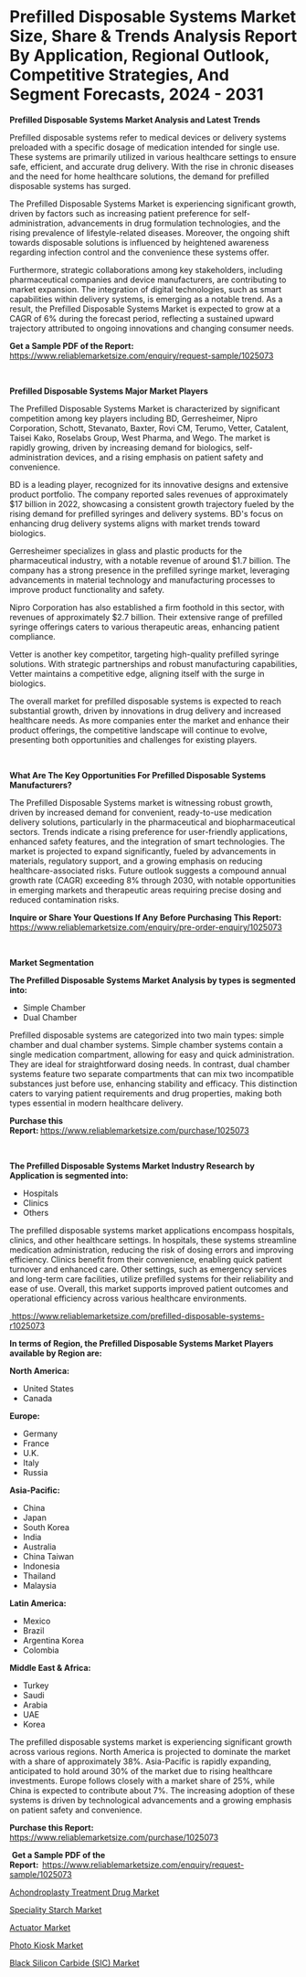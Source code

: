 <p><h1>Prefilled Disposable Systems Market Size, Share & Trends Analysis Report By Application, Regional Outlook, Competitive Strategies, And Segment Forecasts, 2024 - 2031</h1></p><p><strong>Prefilled Disposable Systems Market Analysis and Latest Trends</strong></p>
<p><p>Prefilled disposable systems refer to medical devices or delivery systems preloaded with a specific dosage of medication intended for single use. These systems are primarily utilized in various healthcare settings to ensure safe, efficient, and accurate drug delivery. With the rise in chronic diseases and the need for home healthcare solutions, the demand for prefilled disposable systems has surged.</p><p>The Prefilled Disposable Systems Market is experiencing significant growth, driven by factors such as increasing patient preference for self-administration, advancements in drug formulation technologies, and the rising prevalence of lifestyle-related diseases. Moreover, the ongoing shift towards disposable solutions is influenced by heightened awareness regarding infection control and the convenience these systems offer.</p><p>Furthermore, strategic collaborations among key stakeholders, including pharmaceutical companies and device manufacturers, are contributing to market expansion. The integration of digital technologies, such as smart capabilities within delivery systems, is emerging as a notable trend. As a result, the Prefilled Disposable Systems Market is expected to grow at a CAGR of 6% during the forecast period, reflecting a sustained upward trajectory attributed to ongoing innovations and changing consumer needs.</p></p>
<p><strong>Get a Sample PDF of the Report:&nbsp;</strong> <a href="https://www.reliablemarketsize.com/enquiry/request-sample/1025073">https://www.reliablemarketsize.com/enquiry/request-sample/1025073</a></p>
<p>&nbsp;</p>
<p><strong>Prefilled Disposable Systems Major Market Players</strong></p>
<p><p>The Prefilled Disposable Systems Market is characterized by significant competition among key players including BD, Gerresheimer, Nipro Corporation, Schott, Stevanato, Baxter, Rovi CM, Terumo, Vetter, Catalent, Taisei Kako, Roselabs Group, West Pharma, and Wego. The market is rapidly growing, driven by increasing demand for biologics, self-administration devices, and a rising emphasis on patient safety and convenience.</p><p>BD is a leading player, recognized for its innovative designs and extensive product portfolio. The company reported sales revenues of approximately $17 billion in 2022, showcasing a consistent growth trajectory fueled by the rising demand for prefilled syringes and delivery systems. BD's focus on enhancing drug delivery systems aligns with market trends toward biologics.</p><p>Gerresheimer specializes in glass and plastic products for the pharmaceutical industry, with a notable revenue of around $1.7 billion. The company has a strong presence in the prefilled syringe market, leveraging advancements in material technology and manufacturing processes to improve product functionality and safety.</p><p>Nipro Corporation has also established a firm foothold in this sector, with revenues of approximately $2.7 billion. Their extensive range of prefilled syringe offerings caters to various therapeutic areas, enhancing patient compliance.</p><p>Vetter is another key competitor, targeting high-quality prefilled syringe solutions. With strategic partnerships and robust manufacturing capabilities, Vetter maintains a competitive edge, aligning itself with the surge in biologics.</p><p>The overall market for prefilled disposable systems is expected to reach substantial growth, driven by innovations in drug delivery and increased healthcare needs. As more companies enter the market and enhance their product offerings, the competitive landscape will continue to evolve, presenting both opportunities and challenges for existing players.</p></p>
<p>&nbsp;</p>
<p><strong>What Are The Key Opportunities For Prefilled Disposable Systems Manufacturers?</strong></p>
<p><p>The Prefilled Disposable Systems market is witnessing robust growth, driven by increased demand for convenient, ready-to-use medication delivery solutions, particularly in the pharmaceutical and biopharmaceutical sectors. Trends indicate a rising preference for user-friendly applications, enhanced safety features, and the integration of smart technologies. The market is projected to expand significantly, fueled by advancements in materials, regulatory support, and a growing emphasis on reducing healthcare-associated risks. Future outlook suggests a compound annual growth rate (CAGR) exceeding 8% through 2030, with notable opportunities in emerging markets and therapeutic areas requiring precise dosing and reduced contamination risks.</p></p>
<p><strong>Inquire or Share Your Questions If Any Before Purchasing This Report:</strong> <a href="https://www.reliablemarketsize.com/enquiry/pre-order-enquiry/1025073">https://www.reliablemarketsize.com/enquiry/pre-order-enquiry/1025073</a></p>
<p>&nbsp;</p>
<p><strong>Market Segmentation</strong></p>
<p><strong>The Prefilled Disposable Systems Market Analysis by types is segmented into:</strong></p>
<p><ul><li>Simple Chamber</li><li>Dual Chamber</li></ul></p>
<p><p>Prefilled disposable systems are categorized into two main types: simple chamber and dual chamber systems. Simple chamber systems contain a single medication compartment, allowing for easy and quick administration. They are ideal for straightforward dosing needs. In contrast, dual chamber systems feature two separate compartments that can mix two incompatible substances just before use, enhancing stability and efficacy. This distinction caters to varying patient requirements and drug properties, making both types essential in modern healthcare delivery.</p></p>
<p><strong>Purchase this Report:&nbsp;</strong><a href="https://www.reliablemarketsize.com/purchase/1025073">https://www.reliablemarketsize.com/purchase/1025073</a></p>
<p>&nbsp;</p>
<p><strong>The Prefilled Disposable Systems Market Industry Research by Application is segmented into:</strong></p>
<p><ul><li>Hospitals</li><li>Clinics</li><li>Others</li></ul></p>
<p><p>The prefilled disposable systems market applications encompass hospitals, clinics, and other healthcare settings. In hospitals, these systems streamline medication administration, reducing the risk of dosing errors and improving efficiency. Clinics benefit from their convenience, enabling quick patient turnover and enhanced care. Other settings, such as emergency services and long-term care facilities, utilize prefilled systems for their reliability and ease of use. Overall, this market supports improved patient outcomes and operational efficiency across various healthcare environments.</p></p>
<p><a href="https://www.reliablemarketsize.com/prefilled-disposable-systems-r1025073">&nbsp;https://www.reliablemarketsize.com/prefilled-disposable-systems-r1025073</a></p>
<p><strong>In terms of Region, the Prefilled Disposable Systems Market Players available by Region are:</strong></p>
<p>
    <p> <strong> North America: </strong>
        <ul>
            <li>United States</li>
            <li>Canada</li>
        </ul>
        </p> 
    <p> <strong> Europe: </strong>
        <ul>
            <li>Germany</li>
            <li>France</li>
            <li>U.K.</li>
            <li>Italy</li>
            <li>Russia</li>
        </ul>
        </p> 
    <p> <strong> Asia-Pacific: </strong>
        <ul>
            <li>China</li>
            <li>Japan</li>
            <li>South Korea</li>
            <li>India</li>
            <li>Australia</li>
            <li>China Taiwan</li>
            <li>Indonesia</li>
            <li>Thailand</li>
            <li>Malaysia</li>
        </ul>
        </p> 
    <p> <strong> Latin America: </strong>
        <ul>
            <li>Mexico</li>
            <li>Brazil</li>
            <li>Argentina Korea</li>
            <li>Colombia</li>
        </ul>
        </p> 
    <p> <strong> Middle East & Africa: </strong>
        <ul>
            <li>Turkey</li>
            <li>Saudi</li>
            <li>Arabia</li>
            <li>UAE</li>
            <li>Korea</li>
        </ul>
    </p>
    </p>
<p><p>The prefilled disposable systems market is experiencing significant growth across various regions. North America is projected to dominate the market with a share of approximately 38%. Asia-Pacific is rapidly expanding, anticipated to hold around 30% of the market due to rising healthcare investments. Europe follows closely with a market share of 25%, while China is expected to contribute about 7%. The increasing adoption of these systems is driven by technological advancements and a growing emphasis on patient safety and convenience.</p></p>
<p><strong>Purchase this Report: </strong><a href="https://www.reliablemarketsize.com/purchase/1025073">https://www.reliablemarketsize.com/purchase/1025073</a></p>
<p>&nbsp;<strong>Get a Sample PDF of the Report:&nbsp;&nbsp;</strong><a href="https://www.reliablemarketsize.com/enquiry/request-sample/1025073">https://www.reliablemarketsize.com/enquiry/request-sample/1025073</a></p>
<p><strong></strong></p>
<p><p><a href="https://github.com/AKSHATREPORTPRIME/Market-Research-Report-List-6/blob/main/achondroplasty-treatment-drug-market.md">Achondroplasty Treatment Drug Market</a></p><p><a href="https://issuu.com/reportprime-2/docs/speciality-starch-market-size-2030._503e97e45a9aeb">Speciality Starch Market</a></p><p><a href="https://www.linkedin.com/pulse/what-growth-drivers-actuator-market-comprehensive-study-qkc8c?trackingId=Fa%2FXfpSVR%2FSZ9QnuQJM3og%3D%3D">Actuator Market</a></p><p><a href="https://www.linkedin.com/pulse/global-perspectives-photo-kiosk-market-trends-forecast-2024-2031-cwnmc?trackingId=iUY%2FNsKkR%2F6lFY9vXgevPg%3D%3D">Photo Kiosk Market</a></p><p><a href="https://issuu.com/reportprime-2/docs/black-silicon-carbide-sic-market-si_38e24af4628687">Black Silicon Carbide (SIC) Market</a></p></p>